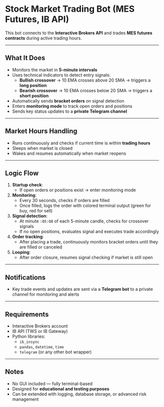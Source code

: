 # Stock Market Trading Bot (MES Futures, IB API)

This bot connects to the **Interactive Brokers API** and trades **MES futures contracts** during active trading hours.

---

## What It Does

- Monitors the market in **5-minute intervals**
- Uses technical indicators to detect entry signals:
  - **Bullish crossover** → 10 EMA crosses above 20 SMA → triggers a **long position**
  - **Bearish crossover** → 10 EMA crosses below 20 SMA → triggers a **short position**
- Automatically sends **bracket orders** on signal detection
- Enters **monitoring mode** to track open orders and positions
- Sends key status updates to a **private Telegram channel**

---

## Market Hours Handling

- Runs continuously and checks if current time is within **trading hours**
- Sleeps when market is closed
- Wakes and resumes automatically when market reopens

---

## Logic Flow

1. **Startup check**:
   - If open orders or positions exist → enter monitoring mode
2. **Monitoring**:
   - Every 30 seconds, checks if orders are filled
   - Once filled, logs the order with colored terminal output (green for buy, red for sell)
3. **Signal detection**:
   - At minute `:05:08` of each 5-minute candle, checks for crossover signals
   - If no open positions, evaluates signal and executes trade accordingly
4. **Order tracking**:
   - After placing a trade, continuously monitors bracket orders until they are filled or canceled
5. **Looping**:
   - After order closure, resumes signal checking if market is still open

---

## Notifications

- Key trade events and updates are sent via a **Telegram bot** to a private channel for monitoring and alerts

---

## Requirements

- Interactive Brokers account
- IB API (TWS or IB Gateway)
- Python libraries:
  - `ib_insync`
  - `pandas`, `datetime`, `time`
  - `telegram` (or any other bot wrapper)

---

## Notes

- No GUI included — fully terminal-based
- Designed for **educational and testing purposes**
- Can be extended with logging, database storage, or advanced risk management

